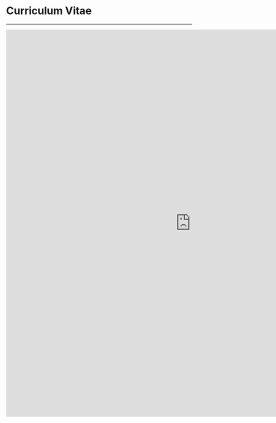 # **Curriculum Vitae**

---

<center>
 <embed src="https://jsoboil.github.io/img/CV.pdf" type="application/pdf" height =  "1050" width = "1000" />
</center>